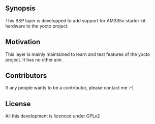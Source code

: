 ## Synopsis

This BSP layer is developped to add support for AM335x starter kit hardware to the yocto project.

## Motivation

This layer is mainly maintained to learn and test features of the yocto project. It has no other aim.

## Contributors

If any people wants to be a contributor, please contact me :-)

## License

All this development is licenced under GPLv2

